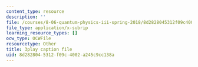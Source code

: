 ```yaml
---
content_type: resource
description: ''
file: /courses/8-06-quantum-physics-iii-spring-2018/8d2828045312f09c4002a245c9cc138a_Y5oTQvNt47I.srt
file_type: application/x-subrip
learning_resource_types: []
ocw_type: OCWFile
resourcetype: Other
title: 3play caption file
uid: 8d282804-5312-f09c-4002-a245c9cc138a
---
```

